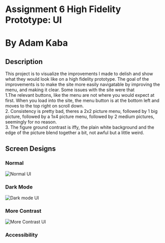 # Assignment 6 High Fidelity Prototype: UI
# By Adam Kaba

## Description

This project is to visualize the improvements I made to delish and show what they would look like on a high fidelity prototype. The goal of the improvements is to make the site more easily navigatable by improving the menu, and making it clear. Some issues with the site were that  
1.The relevant buttons, like the menu are not where you would expect at first. When you load into the site, the menu button is at the bottom left and moves to the top right on scroll down.  
2. Consistency is pretty bad, theres a 2x2 picture menu, followed by 1 big picture, followed by a 1x4 picture menu, followed by 2 medium pictures, seemingly for no reason.  
3. The figure ground contrast is iffy, the plain white background and the edge of the picture blend together a bit, not awful but a little weird.  



## Screen Designs


### Normal
![Normal UI](https://user-images.githubusercontent.com/54642348/118029824-641b5800-b319-11eb-8c97-6818eb2b2fbe.jpg)


### Dark Mode

![Dark mode UI](https://user-images.githubusercontent.com/54642348/118029845-68477580-b319-11eb-92e9-5a9a996d2443.jpg)


### More Contrast

![More Contrast UI](https://user-images.githubusercontent.com/54642348/118029853-6aa9cf80-b319-11eb-98fe-c17243960610.jpg)


### Accessibility
